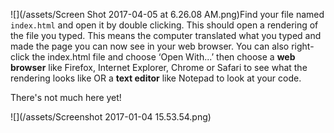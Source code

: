 ![](/assets/Screen Shot 2017-04-05 at 6.26.08 AM.png)Find your file named `index.html` and open it by double clicking. This should open a rendering of the file you typed. This means the computer translated what you typed and made the page you can now see in your web browser. You can also right-click the index.html file and choose ‘Open With...’ then choose a **web browser** like Firefox, Internet Explorer, Chrome or Safari to see what the rendering looks like OR a **text editor** like Notepad to look at your code.

There's not much here yet!

![](/assets/Screenshot 2017-01-04 15.53.54.png)


